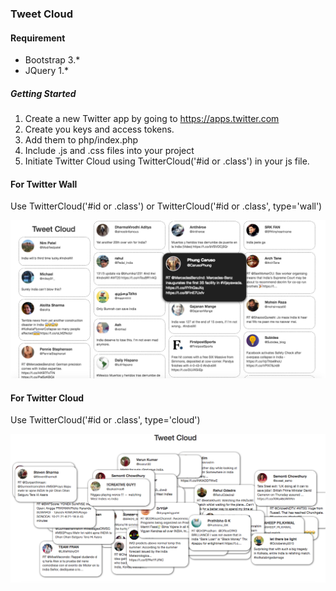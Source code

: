 ### Tweet Cloud

#### Requirement

* Bootstrap 3.*
* JQuery 1.*

##### Getting Started
1. Create a new Twitter app by going to <https://apps.twitter.com>
2. Create you keys and access tokens.
3. Add them to php/index.php
4. Include .js and .css files into your project
5. Initiate Twitter Cloud using TwitterCloud('#id or .class') in your js file. 

#### For Twitter Wall

Use TwitterCloud('#id or .class') or TwitterCloud('#id or .class', type='wall')

![Alt text](/screenshot.png?raw=true "Twitter Wall")


#### For Twitter Cloud

Use TwitterCloud('#id or .class', type='cloud')

![Alt text](/screenshot_cloud.png?raw=true "Twitter Cloud")